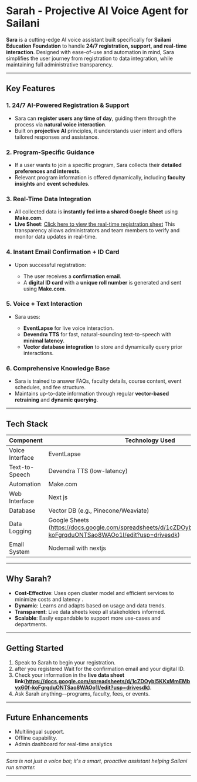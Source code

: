 
# Sarah - Projective AI Voice Agent for Sailani

**Sara** is a cutting-edge AI voice assistant built specifically for **Sailani Education Foundation** to handle **24/7 registration, support, and real-time interaction**. Designed with ease-of-use and automation in mind, Sara simplifies the user journey from registration to data integration, while maintaining full administrative transparency.

---

## Key Features

### 1. **24/7 AI-Powered Registration & Support**

* Sara can **register users any time of day**, guiding them through the process via **natural voice interaction**.
* Built on **projective AI** principles, it understands user intent and offers tailored responses and assistance.

### 2. **Program-Specific Guidance**

* If a user wants to join a specific program, Sara collects their **detailed preferences and interests**.
* Relevant program information is offered dynamically, including **faculty insights** and **event schedules**.

### 3. **Real-Time Data Integration**

* All collected data is **instantly fed into a shared Google Sheet** using **Make.com**.
* **Live Sheet**: [Click here to view the real-time registration sheet](https://docs.google.com/spreadsheets/d/1cZDOybI5KKxMmEMbvx60f-koFgrqduONTSao8WAOo1I/edit?usp=drivesdk) 
  This transparency allows administrators and team members to verify and monitor data updates in real-time.

### 4. **Instant Email Confirmation + ID Card**

* Upon successful registration:

  * The user receives a **confirmation email**.
  * A **digital ID card** with a **unique roll number** is generated and sent using **Make.com**.

### 5. **Voice + Text Interaction**

* Sara uses:

  * **EventLapse** for live voice interaction.
  * **Devendra TTS** for fast, natural-sounding text-to-speech with **minimal latency**.
  * **Vector database integration** to store and dynamically query prior interactions.

### 6. **Comprehensive Knowledge Base**

* Sara is trained to answer FAQs, faculty details, course content, event schedules, and fee structure.
* Maintains up-to-date information through regular **vector-based retraining** and **dynamic querying**.

---

## Tech Stack

| Component       | Technology Used                     |
| --------------- | ----------------------------------- |
| Voice Interface | EventLapse                          |
| Text-to-Speech  | Devendra TTS (low-latency)          |
| Automation      | Make.com                            |
| Web Interface   | Next js                |
| Database        | Vector DB (e.g., Pinecone/Weaviate) |
| Data Logging    | Google Sheets (https://docs.google.com/spreadsheets/d/1cZDOybI5KKxMmEMbvx60f-koFgrqduONTSao8WAOo1I/edit?usp=drivesdk)           |
| Email System    | Nodemail with nextjs            |

---

## Why Sarah?

* **Cost-Effective**: Uses open cluster model and efficient services to minimize costs and latency .
* **Dynamic**: Learns and adapts based on usage and data trends.
* **Transparent**: Live data sheets keep all stakeholders informed.
* **Scalable**: Easily expandable to support more use-cases and departments.

---

## Getting Started

1. Speak to Sarah to begin your registration.
2. after you registered Wait for the confirmation email and your digital ID.
3. Check your information in the **live data sheet link(https://docs.google.com/spreadsheets/d/1cZDOybI5KKxMmEMbvx60f-koFgrqduONTSao8WAOo1I/edit?usp=drivesdk)**.
4. Ask Sarah anything—programs, faculty, fees, or events.

---

## Future Enhancements

* Multilingual support.
* Offline capability.
* Admin dashboard for real-time analytics 

---

*Sara is not just a voice bot; it's a smart, proactive assistant helping Sailani run smarter.*

---

